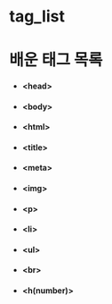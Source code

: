 # tag_list
<!DOCTYPE html>
<html>
  <head>
    <meta charset="utf-8">
    <title>태그 목록</title>
  </head>
  <body>
    <h1>배운 태그 목록</h1>
    <ul>
      <h4><li>&lt;head&gt;</li></h4>
      <h4><li>&lt;body&gt;</li></h4>
      <h4><li>&lt;html&gt;</li></h4>
      <h4><li>&lt;title&gt;</li></h4>
      <h4><li>&lt;meta&gt;</li></h4>
      <h4><li>&lt;img&gt;</li></h4>
      <h4><li>&lt;p&gt;</li></h4>
      <h4><li>&lt;li&gt;</li></h4>
      <h4><li>&lt;ul&gt;</li></h4>
      <h4><li>&lt;br&gt;</li></h4>
      <h4><li>&lt;h(number)&gt;</li></h4>
    </ul>
  </body>
</html>
